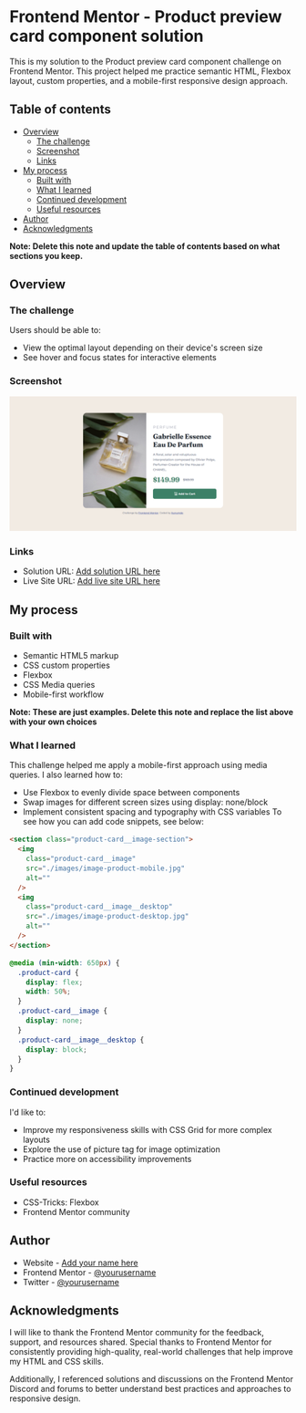 # Frontend Mentor - Product preview card component solution

This is my solution to the Product preview card component challenge on Frontend Mentor. This project helped me practice semantic HTML, Flexbox layout, custom properties, and a mobile-first responsive design approach.

## Table of contents

- [Overview](#overview)
  - [The challenge](#the-challenge)
  - [Screenshot](#screenshot)
  - [Links](#links)
- [My process](#my-process)
  - [Built with](#built-with)
  - [What I learned](#what-i-learned)
  - [Continued development](#continued-development)
  - [Useful resources](#useful-resources)
- [Author](#author)
- [Acknowledgments](#acknowledgments)

**Note: Delete this note and update the table of contents based on what sections you keep.**

## Overview

### The challenge

Users should be able to:

- View the optimal layout depending on their device's screen size
- See hover and focus states for interactive elements

### Screenshot

![](./design/desktop-view.png)

### Links

- Solution URL: [Add solution URL here](https://github.com/itunumide/product-preview-card)
- Live Site URL: [Add live site URL here](https://product-preview-card-pi-mocha.vercel.app/)

## My process

### Built with

- Semantic HTML5 markup
- CSS custom properties
- Flexbox
- CSS Media queries
- Mobile-first workflow

**Note: These are just examples. Delete this note and replace the list above with your own choices**

### What I learned

This challenge helped me apply a mobile-first approach using media queries. I also learned how to:

- Use Flexbox to evenly divide space between components
- Swap images for different screen sizes using display: none/block
- Implement consistent spacing and typography with CSS variables
  To see how you can add code snippets, see below:

```html
<section class="product-card__image-section">
  <img
    class="product-card__image"
    src="./images/image-product-mobile.jpg"
    alt=""
  />
  <img
    class="product-card__image__desktop"
    src="./images/image-product-desktop.jpg"
    alt=""
  />
</section>
```

```css
@media (min-width: 650px) {
  .product-card {
    display: flex;
    width: 50%;
  }
  .product-card__image {
    display: none;
  }
  .product-card__image__desktop {
    display: block;
  }
}
```

### Continued development

I'd like to:
 - Improve my responsiveness skills with CSS Grid for more complex layouts
 - Explore the use of picture tag for image optimization
 - Practice more on accessibility improvements


### Useful resources

- CSS-Tricks: Flexbox
- Frontend Mentor community

## Author

- Website - [Add your name here](https://itunu-i-raji.vercel.app)
- Frontend Mentor - [@yourusername](https://www.frontendmentor.io/profile/ITUNUMIDE)
- Twitter - [@yourusername](https://www.twitter.com/ITUNUMIDE)


## Acknowledgments

I will like to thank the Frontend Mentor community for the feedback, support, and resources shared. Special thanks to Frontend Mentor for consistently providing high-quality, real-world challenges that help improve my HTML and CSS skills.

Additionally, I referenced solutions and discussions on the Frontend Mentor Discord and forums to better understand best practices and approaches to responsive design.
```
